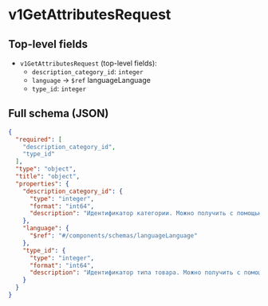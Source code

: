# v1GetAttributesRequest

## Top-level fields
- `v1GetAttributesRequest` (top-level fields):
  - `description_category_id`: `integer`
  - `language` → `$ref` languageLanguage
  - `type_id`: `integer`

## Full schema (JSON)
```json
{
  "required": [
    "description_category_id",
    "type_id"
  ],
  "type": "object",
  "title": "object",
  "properties": {
    "description_category_id": {
      "type": "integer",
      "format": "int64",
      "description": "Идентификатор категории. Можно получить с помощью метода [/v1/description-category/tree](#operation/DescriptionCategoryAPI_GetTree)."
    },
    "language": {
      "$ref": "#/components/schemas/languageLanguage"
    },
    "type_id": {
      "type": "integer",
      "format": "int64",
      "description": "Идентификатор типа товара. Можно получить с помощью метода [/v1/description-category/tree](#operation/DescriptionCategoryAPI_GetTree)."
    }
  }
}
```
